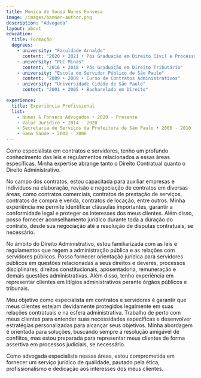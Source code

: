 ```yaml
---
title: Monica de Sousa Nunes Fonseca
image: /images/banner-author.png
description: "Advogada"
layout: about
education:
  title: Formação
  degrees:
    - university: "Faculdade Arnaldo"
      content: "2020 • 2021 • Pós Graduação em Direito Civil e Processo Civil"
    - university: "PUC Minas"
      content: "2016 • 2018 • Pós Graduação em Direito Tributário"
    - university: "Escola do Servidor Público de São Paulo"
      content: "2009 • 2009 • Curso de Contratos Administrativos"
    - university: "Universidade Cidade de São Paulo"
      content: "2001 • 2005 • Bacharelado em Direito"

experience:
  title: Experiência Profissional
  list:
    - Nunes & Fonseca Advogados • 2020 - Presente
    - Valor Jurídico • 2014 - 2020
    - Secretaria de Serviços da Prefeitura de São Paulo • 2006 - 2010
    - Gama Saúde • 2002 - 2006
---
```


Como especialista em contratos e servidores, tenho um profundo conhecimento das leis e regulamentos relacionados a essas áreas específicas. Minha expertise abrange tanto o Direito Contratual quanto o Direito Administrativo.

No campo dos contratos, estou capacitada para auxiliar empresas e indivíduos na elaboração, revisão e negociação de contratos em diversas áreas, como contratos comerciais, contratos de prestação de serviços, contratos de compra e venda, contratos de locação, entre outros. Minha experiência me permite identificar cláusulas importantes, garantir a conformidade legal e proteger os interesses dos meus clientes. Além disso, posso fornecer aconselhamento jurídico durante toda a duração do contrato, desde sua negociação até a resolução de disputas contratuais, se necessário.

No âmbito do Direito Administrativo, estou familiarizada com as leis e regulamentos que regem a administração pública e as relações com servidores públicos. Posso fornecer orientação jurídica para servidores públicos em questões relacionadas a seus direitos e deveres, processos disciplinares, direitos constitucionais, aposentadoria, remuneração e demais questões administrativas. Além disso, tenho experiência em representar clientes em litígios administrativos perante órgãos públicos e tribunais.

Meu objetivo como especialista em contratos e servidores é garantir que meus clientes estejam devidamente protegidos legalmente em suas relações contratuais e na esfera administrativa. Trabalho de perto com meus clientes para entender suas necessidades específicas e desenvolver estratégias personalizadas para alcançar seus objetivos. Minha abordagem é orientada para soluções, buscando sempre a resolução amigável de conflitos, mas estou preparada para representar meus clientes de forma assertiva em processos judiciais, se necessário.

Como advogada especialista nessas áreas, estou comprometida em fornecer um serviço jurídico de qualidade, pautado pela ética, profissionalismo e dedicação aos interesses dos meus clientes.
